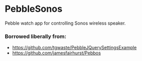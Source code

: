 # PebbleSonos
Pebble watch app for controlling Sonos wireless speaker.

### Borrowed liberally from:
* https://github.com/tgwaste/PebbleJQuerySettingsExample
* https://github.com/jamesfairhurst/Pebbos
